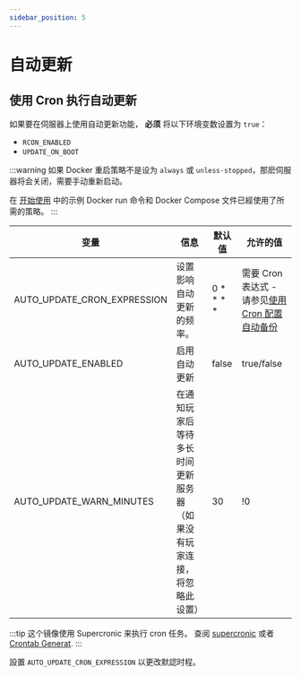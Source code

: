 ```yaml
---
sidebar_position: 5
---
```


# 自动更新

## 使用 Cron 执行自动更新

如果要在伺服器上使用自动更新功能， **必须** 将以下环境变数设置为 `true`：

* `RCON_ENABLED`
* `UPDATE_ON_BOOT`

:::warning
如果 Docker 重启策略不是设为 `always` 或 `unless-stopped`，那麽伺服器将会关闭，需要手动重新启动。

在 [开始使用](https://palworld-server-docker.loef.dev/zh/) 中的示例 Docker run 命令和 Docker Compose 文件已經使用了所需的策略。
:::

| 变量                        | 信息                                                                                                                       | 默认值        | 允许的值                                                                                                                                    |
|-----------------------------|----------------------------------------------------------------------------------------------------------------------------|--------------|-----------------------------------------------------------------------------------------------------------------------------------------------|
| AUTO_UPDATE_CRON_EXPRESSION | 设置影响自动更新的频率。                                                                                                  | 0 \* \* \* \* | 需要 Cron 表达式 - 请参见[使用 Cron 配置自动备份](https://palworld-server-docker.loef.dev/zh/guides/backup/automated-backup/)                   |
| AUTO_UPDATE_ENABLED         | 启用自动更新                                                                                                              | false        | true/false                                                                                                                                    |
| AUTO_UPDATE_WARN_MINUTES    | 在通知玩家后等待多长时间更新服务器（如果没有玩家连接，将忽略此设置）                                                      | 30           | !0                                                                                                                                            |

:::tip
这个镜像使用 Supercronic 来执行 cron 任务。
查阅 [supercronic](https://github.com/aptible/supercronic#crontab-format)
或者 [Crontab Generat](https://crontab-generator.org).
:::

設置 `AUTO_UPDATE_CRON_EXPRESSION` 以更改默認时程。
